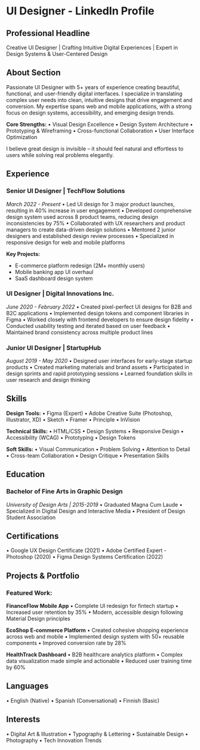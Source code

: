 # UI Designer - LinkedIn Profile

## Professional Headline
Creative UI Designer | Crafting Intuitive Digital Experiences | Expert in Design Systems & User-Centered Design

## About Section
Passionate UI Designer with 5+ years of experience creating beautiful, functional, and user-friendly digital interfaces. I specialize in translating complex user needs into clean, intuitive designs that drive engagement and conversion. My expertise spans web and mobile applications, with a strong focus on design systems, accessibility, and emerging design trends.

**Core Strengths:**
• Visual Design Excellence
• Design System Architecture
• Prototyping & Wireframing
• Cross-functional Collaboration
• User Interface Optimization

I believe great design is invisible – it should feel natural and effortless to users while solving real problems elegantly.

## Experience

### Senior UI Designer | TechFlow Solutions
*March 2022 - Present*
• Led UI design for 3 major product launches, resulting in 40% increase in user engagement
• Developed comprehensive design system used across 8 product teams, reducing design inconsistencies by 75%
• Collaborated with UX researchers and product managers to create data-driven design solutions
• Mentored 2 junior designers and established design review processes
• Specialized in responsive design for web and mobile platforms

**Key Projects:**
- E-commerce platform redesign (2M+ monthly users)
- Mobile banking app UI overhaul
- SaaS dashboard design system

### UI Designer | Digital Innovations Inc.
*June 2020 - February 2022*
• Created pixel-perfect UI designs for B2B and B2C applications
• Implemented design tokens and component libraries in Figma
• Worked closely with frontend developers to ensure design fidelity
• Conducted usability testing and iterated based on user feedback
• Maintained brand consistency across multiple product lines

### Junior UI Designer | StartupHub
*August 2019 - May 2020*
• Designed user interfaces for early-stage startup products
• Created marketing materials and brand assets
• Participated in design sprints and rapid prototyping sessions
• Learned foundation skills in user research and design thinking

## Skills

**Design Tools:**
• Figma (Expert)
• Adobe Creative Suite (Photoshop, Illustrator, XD)
• Sketch
• Framer
• Principle
• InVision

**Technical Skills:**
• HTML/CSS
• Design Systems
• Responsive Design
• Accessibility (WCAG)
• Prototyping
• Design Tokens

**Soft Skills:**
• Visual Communication
• Problem Solving
• Attention to Detail
• Cross-team Collaboration
• Design Critique
• Presentation Skills

## Education

### Bachelor of Fine Arts in Graphic Design
*University of Design Arts | 2015-2019*
• Graduated Magna Cum Laude
• Specialized in Digital Design and Interactive Media
• President of Design Student Association

## Certifications
• Google UX Design Certificate (2021)
• Adobe Certified Expert - Photoshop (2020)
• Figma Design Systems Certification (2022)

## Projects & Portfolio

### Featured Work:
**FinanceFlow Mobile App**
• Complete UI redesign for fintech startup
• Increased user retention by 35%
• Modern, accessible design following Material Design principles

**EcoShop E-commerce Platform**
• Created cohesive shopping experience across web and mobile
• Implemented design system with 50+ reusable components
• Improved conversion rate by 28%

**HealthTrack Dashboard**
• B2B healthcare analytics platform
• Complex data visualization made simple and actionable
• Reduced user training time by 60%

## Languages
• English (Native)
• Spanish (Conversational)
• Finnish (Basic)

## Interests
• Digital Art & Illustration
• Typography & Lettering
• Sustainable Design
• Photography
• Tech Innovation Trends